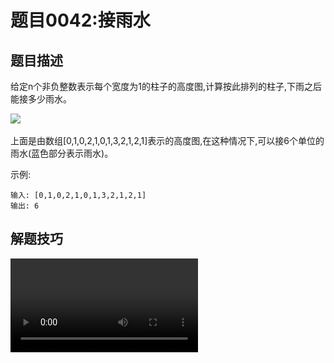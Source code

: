 # 题目0042:接雨水

## 题目描述

给定n个非负整数表示每个宽度为1的柱子的高度图,计算按此排列的柱子,下雨之后能接多少雨水。

![](http://assets.leetcode-cn.com/aliyun-lc-upload/uploads/2018/10/22/rainwatertrap.png)

上面是由数组[0,1,0,2,1,0,1,3,2,1,2,1]表示的高度图,在这种情况下,可以接6个单位的雨水(蓝色部分表示雨水)。

示例:

```
输入: [0,1,0,2,1,0,1,3,2,1,2,1]
输出: 6
```

## 解题技巧

<video src="../images/7ba8099a88fb478199feaf736ed9d3d5ba5309538b6ea284abe11f7641ff7eb7.mp4" controls  />

* **方法1:暴力**

直观想法:直接按问题描述进行。对于数组中的每个元素,我们找出下雨后水能达到的最高位置,等于两边最大高度的较小值减去当前高度的值。

算法

> - 初始化ans=0
> - 从左向右扫描数组:
>   + 初始化$\text{max\_left}=0$和$\text{max\_right}=0$
>   + 从当前元素向左扫描并更新:$\text{max\_left}=\max(\text{max\_left},\text{height}[j])$
>   + 从当前元素向右扫描并更新:$\text{max\_right}=\max(\text{max\_right},\text{height}[j])$
>   + 将$\min(\text{max\_left},\text{max\_right}) - \text{height}[i]$累加到$\text{ans}$

```c++
int trap(vector<int>& height)
{
    int ans = 0;
    int size = height.size();
    for (int i = 1; i < size - 1; i++) {
        int max_left = 0, max_right = 0;
        for (int j = i; j >= 0; j--) { //Search the left part for max bar size
            max_left = max(max_left, height[j]);
        }
        for (int j = i; j < size; j++) { //Search the right part for max bar size
            max_right = max(max_right, height[j]);
        }
        ans += min(max_left, max_right) - height[i];
    }
    return ans;
}
```

复杂性分析

> 时间复杂度:$O(n^2)$。数组中的每个元素都需要向左向右扫描。
>
> 空间复杂度:O(1)的额外空间。

* **方法2:动态编程**

直观想法:在暴力方法中,我们仅仅为了找到最大值每次都要向左和向右扫描一次。但是我们可以提前存储这个值。因此,可以通过动态编程解决。

这个概念可以见下图解释：

![](http://pic.leetcode-cn.com/53ab7a66023039ed4dce42b709b4997d2ba0089077912d39a0b31d3572a55d0b-trapping_rain_water.png)

算法

> - 找到数组中从下标i到最左端最高的条形块高度$\text{left\_max}$。
> - 找到数组中从下标i到最右端最高的条形块高度$\text{right\_max}$
> - 扫描数组$\text{height}$并更新答案：
>   + 累加$\min(\text{max\_left}[i],\text{max\_right}[i]) - \text{height}[i]$到ans上

```c++
int trap(vector<int>& height)
{
    if(height == null)
        return 0;
    int ans = 0;
    int size = height.size();
    vector<int> left_max(size), right_max(size);
    left_max[0] = height[0];
    for (int i = 1; i < size; i++) {
        left_max[i] = max(height[i], left_max[i - 1]);
    }
    right_max[size - 1] = height[size - 1];
    for (int i = size - 2; i >= 0; i--) {
        right_max[i] = max(height[i], right_max[i + 1]);
    }
    for (int i = 1; i < size - 1; i++) {
        ans += min(left_max[i], right_max[i]) - height[i];
    }
    return ans;
}
```

复杂性分析

> 时间复杂度:O(n)。存储最大高度数组,需要两次遍历,每次O(n)。最终使用存储的数据更新ans,O(n)。
> 
> 空间复杂度:O(n)额外空间。

和方法1相比使用了额外的O(n)空间用来放置$\text{left\_max}$和$\text{right\_max}$数组。

* **方法3:栈的应用**

直观想法:我们可以不用像方法2那样存储最大高度,而是用栈来跟踪可能储水的最长的条形块。使用栈就可以在一次遍历内完成计算。

我们在遍历数组时维护一个栈。如果当前的条形块小于或等于栈顶的条形块,我们将条形块的索引入栈,意思是当前的条形块被栈中的前一个条形块界定。如果我们发现一个条形块长于栈顶,我们可以确定栈顶的条形块被当前条形块和栈的前一个条形块界定,因此我们可以弹出栈顶元素并且累加答案到$\text{ans}$。

算法

> - 使用栈来存储条形块的索引下标。
> - 遍历数组：
>   + 当栈非空且$\text{height}[current]>\text{height}[st.top()]$
>   >   - 意味着栈中元素可以被弹出。弹出栈顶元素$\text{top}$。
>   >   - 计算当前元素和栈顶元素的距离,准备进行填充操作:$\text{distance} = \text{current} - \text{st.top}() - 1$
>   >   - 找出界定高度:$\text{bounded\_height} = \min(\text{height[current]}, \text{height[st.top()]}) - \text{height[top]}$
>   >   - 往答案中累加积水量$\text{ans} \mathrel{+}= \text{distance} \times \text{bounded\_height}$
>   + 将当前索引下标入栈
>   + 将$\text{current}$移动到下个位置

```c++
int trap(vector<int>& height)
{
    int ans = 0, current = 0;
    stack<int> st;
    while (current < height.size()) {
        while (!st.empty() && height[current] > height[st.top()]) {
            int top = st.top();
            st.pop();
            if (st.empty())
                break;
            int distance = current - st.top() - 1;
            int bounded_height = min(height[current], height[st.top()]) - height[top];
            ans += distance * bounded_height;
        }
        st.push(current++);
    }
    return ans;
}
```

复杂性分析

> 时间复杂度:O(n)。单次遍历O(n),每个条形块最多访问两次(由于栈的弹入和弹出),并且弹入和弹出栈都是O(1)的。
> 
> 空间复杂度:O(n)。栈最多在阶梯型或平坦型条形块结构中占用O(n)的空间。

* **方法4:使用双指针**

直观想法:和方法2相比,我们不从左和从右分开计算,我们想办法一次完成遍历。从动态编程方法的示意图中我们注意到,只要$\text{right\_max}[i]>\text{left\_max}[i]$(元素0到元素6),积水高度将由left_max决定,类似地$\text{left\_max}[i]>\text{right\_max}[i]$(元素8到元素11)。所以我们可以认为如果一端有更高的条形块(例如右端),积水的高度依赖于当前方向的高度(从左到右)。当我们发现另一侧(右侧)的条形块高度不是最高的,我们则开始从相反的方向遍历(从右到左)。我们必须在遍历时维护$\text{left\_max}$和$\text{right\_max}$,但是我们现在可以使用两个指针交替进行,实现1次遍历即可完成。

算法

> - 初始化$\text{left}$指针为0并且$\text{right}$指针为size-1
> - While $\text{left}< \text{right}$, do:
>   + If $\text{height[left]}$ < $\text{height[right]}$
>   >   - If $\text{height[left]} \geq \text{left\_max}$,更新$\text{left\_max}$
>   >   - Else 累加$\text{left\_max}-\text{height[left]}$到$\text{ans}$
>   >   - $\text{left} = \text{left} + 1$.
>   + Else
>   >   - If $\text{height[right]} \geq \text{right\_max}$,更新$\text{right\_max}$
>   >   - Else 累加$\text{right\_max}-\text{height[right]}$到$\text{ans}$
>   >   - $\text{right} = \text{right} - 1$.


![](images/trapping_rain_water.gif)

```c++
int trap(vector<int>& height)
{
    int left = 0, right = height.size() - 1;
    int ans = 0;
    int left_max = 0, right_max = 0;
    while (left < right) {
        if (height[left] < height[right]) {
            height[left] >= left_max ? (left_max = height[left]) : ans += (left_max - height[left]);
            ++left;
        }
        else {
            height[right] >= right_max ? (right_max = height[right]) : ans += (right_max - height[right]);
            --right;
        }
    }
    return ans;
}
```

复杂性分析

> 时间复杂度:O(n)。单次遍历的时间O(n)。
> 
> 空间复杂度:O(1)的额外空间。left,right,left_max和right_max只需要常数的空间。